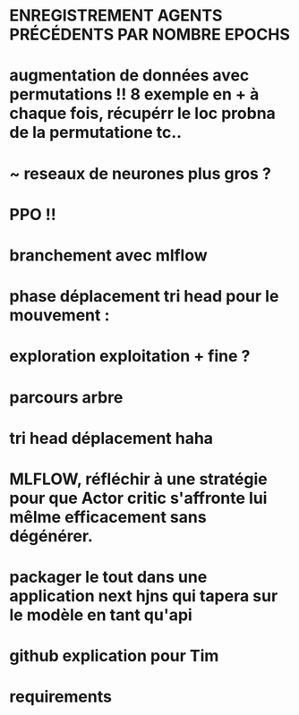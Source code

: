 # ENREGISTREMENT AGENTS PRÉCÉDENTS PAR NOMBRE EPOCHS
# augmentation de données avec permutations !! 8 exemple en + à chaque fois, récupérr le loc probna de  la permutatione tc..
# ~ reseaux de neurones plus gros ?
# PPO !!
# branchement avec mlflow
# phase déplacement  tri head pour le mouvement  :
# exploration exploitation + fine ?
# parcours arbre
# tri head déplacement haha
# MLFLOW, réfléchir à une stratégie pour que Actor critic s'affronte lui mêlme efficacement sans dégénérer.
# packager le tout dans une application next hjns qui tapera sur le modèle en tant qu'api
# github explication pour Tim
# requirements